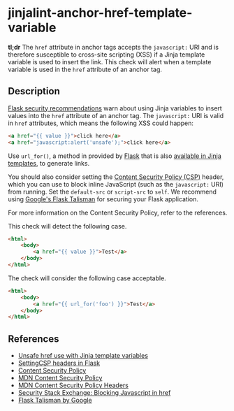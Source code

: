 # jinjalint-anchor-href-template-variable

**tl;dr** The `href` attribute in anchor tags accepts the `javascript:` URI and is therefore susceptible to cross-site scripting (XSS) if a Jinja template variable is used to insert the link. This check will alert when a template variable is used in the `href` attribute of an anchor tag.

## Description

[Flask security recommendations](https://flask.palletsprojects.com/en/1.1.x/security/#cross-site-scripting-xss) warn about using Jinja variables to insert values into the `href` attribute of an anchor tag. The `javascript:` URI is valid in `href` attributes, which means the following XSS could happen:

```html
<a href="{{ value }}">click here</a>
<a href="javascript:alert('unsafe');">click here</a>
```

Use `url_for()`, a method in provided by [Flask](https://flask.palletsprojects.com/en/1.1.x/api/#flask.url_for) that is also [available in Jinja templates](https://flask.palletsprojects.com/en/1.1.x/tutorial/templates/), to generate links. 

You should also consider setting the [Content Security Policy (CSP)](https://flask.palletsprojects.com/en/1.1.x/security/#security-csp) header, which you can use to block inline JavaScript (such as the `javascript:` URI) from running. Set the `default-src` or `script-src` to `self`. We recommend using [Google's Flask Talisman](https://github.com/GoogleCloudPlatform/flask-talisman) for securing your Flask application.

For more information on the Content Security Policy, refer to the references.

This check will detect the following case.

```html
<html>
    <body>
        <a href="{{ value }}">Test</a>
    </body>
</html>
```

The check will consider the following case acceptable.

```html
<html>
    <body>
        <a href="{{ url_for('foo') }}">Test</a>
    </body>
</html>
```

## References

* [Unsafe href use with Jinja template variables](https://flask.palletsprojects.com/en/1.1.x/security/#cross-site-scripting-xss)
* [SettingCSP headers in Flask](https://flask.palletsprojects.com/en/1.1.x/security/#security-csp)
* [Content Security Policy](https://csp.withgoogle.com/docs/index.html)
* [MDN Content Security Policy](https://developer.mozilla.org/en-US/docs/Web/HTTP/CSP)
* [MDN Content Security Policy Headers](https://developer.mozilla.org/en-US/docs/Web/HTTP/Headers/Content-Security-Policy)
* [Security Stack Exchange: Blocking Javascript in href](https://security.stackexchange.com/questions/203340/does-csp-block-javascript-in-a-href-tags)
* [Flask Talisman by Google](https://github.com/GoogleCloudPlatform/flask-talisman)